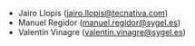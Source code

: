 - Jairo Llopis (<jairo.llopis@tecnativa.com>)
- Manuel Regidor (<manuel.regidor@sygel.es>)
- Valentín Vinagre (<valentin.vinagre@sygel.es>)
